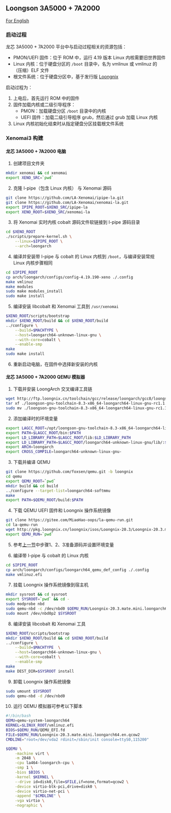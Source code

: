 ## Loongson 3A5000 + 7A2000

[For English](https://github.com/LA-Xenomai/doc/blob/master/doc/loongson-3a5000-7a2000-en.md)

### 启动过程

龙芯 3A5000 + 7A2000 平台中与启动过程相关的资源包括：

- PMON/UEFI 固件：位于 ROM 中，运行 4.19 版本 Linux 内核需要旧世界固件
- Linux 内核：位于硬盘分区的 `/boot` 目录中，名为 vmlinux 或 vmlinuz 的（压缩）ELF 文件
- 根文件系统：位于硬盘分区中，基于发行版 [Loongnix](http://www.loongnix.cn/zh/loongnix/)

启动过程为：

1. 上电后，首先运行 ROM 中的固件
2. 固件加载内核或二级引导程序：
    - PMON：加载硬盘分区 `/boot` 目录中的内核
    - UEFI 固件：加载二级引导程序 grub，然后通过 grub 加载 Linux 内核
3. Linux 内核初始化结束时从指定硬盘分区挂载根文件系统

### Xenomai3 构建

#### 龙芯 3A5000 + 7A2000 电脑

1. 创建项目文件夹

```sh
mkdir xenomai && cd xenomai
export XENO_SRC=`pwd`
```

2. 克隆 I-pipe（包含 Linux 内核） 与 Xenomai 源码

```sh
git clone https://github.com/LA-Xenomai/ipipe-la.git
git clone https://github.com/LA-Xenomai/xenomai-la.git
export IPIPE_ROOT=$XENO_SRC/ipipe-la
export XENO_ROOT=$XENO_SRC/xenomai-la
```

3. 将 Xenomai 实时内核 cobalt 源码文件软链接到 I-pipe 源码目录

```sh
cd $XENO_ROOT
./scripts/prepare-kernel.sh \
    --linux=$IPIPE_ROOT \
    --arch=loongarch
```

4. 编译并安装带 I-pipe 与 cobalt 的 Linux 内核到 `/boot`，与编译安装常规 Linux 内核步骤相同

```sh
cd $IPIPE_ROOT
cp arch/loongarch/configs/config-4.19.190-xeno ./.config
make vmlinuz
make modules
sudo make modules_install
sudo make install
```

5. 编译安装 libcobalt 和 Xenomai 工具到 `/usr/xenomai`

```sh
$XENO_ROOT/scripts/bootstrap
mkdir $XENO_ROOT/build && cd $XENO_ROOT/build
../configure \
    --build=$MACHTYPE \
    --host=loongarch64-unknown-linux-gnu \
    --with-core=cobalt \
    --enable-smp
make
sudo make install
```

6. 重新启动电脑，在固件中选择新安装的内核

#### 龙芯 3A5000 + 7A2000 QEMU 模拟器

1. 下载并安装 LoongArch 交叉编译工具链

```sh
wget http://ftp.loongnix.cn/toolchain/gcc/release/loongarch/gcc8/loongson-gnu-toolchain-8.3-x86_64-loongarch64-linux-gnu-rc1.1.tar.xz
tar xf ./loongson-gnu-toolchain-8.3-x86_64-loongarch64-linux-gnu-rc1.1.tar.xz
sudo mv ./loongson-gnu-toolchain-8.3-x86_64-loongarch64-linux-gnu-rc1.1 /opt
```

2. 添加编译时的环境变量

```sh
export LAGCC_ROOT=/opt/loongson-gnu-toolchain-8.3-x86_64-loongarch64-linux-gnu-rc1.1
export PATH=$LAGCC_ROOT/bin:$PATH
export LD_LIBRARY_PATH=$LAGCC_ROOT/lib:$LD_LIBRARY_PATH
export LD_LIBRARY_PATH=$LAGCC_ROOT/loongarch64-unknown-linux-gnu/lib/:$LD_LIBRARY_PATH
export ARCH=loongarch
export CROSS_COMPILE=loongarch64-unknown-linux-gnu-
```

3. 下载并编译 QEMU

```sh
git clone https://github.com/foxsen/qemu.git -b loongnix
cd qemu
export QEMU_ROOT=`pwd`
mkdir build && cd build
../configure --target-list=loongarch64-softmmu
make
export PATH=$QEMU_ROOT/build:$PATH
```

4. 下载 QEMU UEFI 固件和 Loongnix 操作系统镜像

```sh
git clone https://gitee.com/MiaoHao-oops/la-qemu-run.git
cd la-qemu-run
wget http://pkg.loongnix.cn/loongnix/isos/Loongnix-20.3/Loongnix-20.3.mate.mini.loongarch64.en.qcow2
export QEMU_RUN=`pwd`
```

5. 参考[上一节](#龙芯-3a5000--7a2000-电脑)中步骤1、2、3准备源码并设置环境变量

6. 编译带 I-pipe 与 cobalt 的 Linux 内核

```sh
cd $IPIPE_ROOT
cp arch/loongarch/configs/loongarch64_qemu_def_config ./.config
make vmlinuz.efi
```

7. 挂载 Loongnix 操作系统镜像到宿主机

```sh
mkdir sysroot && cd sysroot
export SYSROOT=`pwd` && cd -
sudo modprobe nbd
sudo qemu-nbd -c /dev/nbd0 $QEMU_RUN/Loongnix-20.3.mate.mini.loongarch64.en.qcow2
sudo mount /dev/nbd0p2 $SYSROOT
```

8. 编译安装 libcobalt 和 Xenomai 工具

```sh
$XENO_ROOT/scripts/bootstrap
mkdir $XENO_ROOT/build && cd $XENO_ROOT/build
../configure \
    --build=$MACHTYPE  \
    --host=loongarch64-unknown-linux-gnu \
    --with-core=cobalt \
    --enable-smp
make
make DEST_DIR=$SYSROOT install
```

9. 卸载 Loongnix 操作系统镜像

```sh
sudo umount $SYSROOT
sudo qemu-nbd -d /dev/nbd0
```

10. 运行 QEMU 模拟器可参考以下脚本

```sh
#!/bin/bash
QEMU=qemu-system-loongarch64
KERNEL=$LINUX_ROOT/vmlinuz.efi
BIOS=$QEMU_RUN/QEMU_EFI.fd
FILE=$QEMU_RUN/Loongnix-20.3.mate.mini.loongarch64.en.qcow2
CMDLINE="root=/dev/vda2 rdinit=/sbin/init console=ttyS0,115200"

$QEMU \
    -machine virt \
    -m 2048 \
    -cpu la464-loongarch-cpu \
    -smp 1 \
    -bios $BIOS \
    -kernel $KERNEL \
    --drive id=disk0,file=$FILE,if=none,format=qcow2 \
    -device virtio-blk-pci,drive=disk0 \
    -device virtio-net-pci \
    -append "$CMDLINE" \
    -vga virtio \
    -nographic \
```
